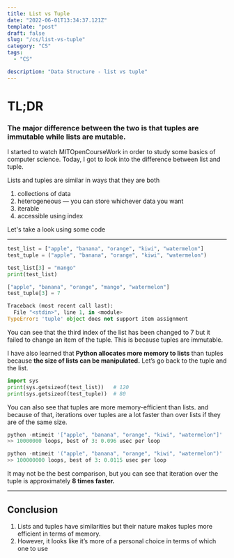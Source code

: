 ```yaml
---
title: List vs Tuple
date: "2022-06-01T13:34:37.121Z"
template: "post"
draft: false
slug: "/cs/list-vs-tuple"
category: "CS"
tags:
  - "CS"

description: "Data Structure - list vs tuple"
---
```


# TL;DR

### The major difference between the two is that tuples are immutable while lists are mutable. 

I started to watch MITOpenCourseWork in order to study some basics of computer science. Today, I got to look into the difference between list and tuple.

Lists and tuples are similar in ways that they are both

1. collections of data
2. heterogeneous — you can store whichever data you want
3. iterable
4. accessible using index

Let's take a look using some code

---

```python
test_list = ["apple", "banana", "orange", "kiwi", "watermelon"]
test_tuple = ("apple", "banana", "orange", "kiwi", "watermelon")

test_list[3] = "mango"
print(test_list)

["apple", "banana", "orange", "mango", "watermelon"]
test_tuple[3] = 7

Traceback (most recent call last):
  File "<stdin>", line 1, in <module>
TypeError: 'tuple' object does not support item assignment
```

You can see that the third index of the list has been changed to 7 but it failed to change an item of the tuple. This is because tuples are immutable.

I have also learned that **Python allocates more memory to lists** than tuples because **the size of lists can be manipulated.** Let’s go back to the tuple and the list.

```python
import sys
print(sys.getsizeof(test_list))   # 120
print(sys.getsizeof(test_tuple))  # 80
```

You can also see that tuples are more memory-efficient than lists. and because of that, iterations over tuples are a lot faster than over lists if they are of the same size.

```python
python -mtimeit '["apple", "banana", "orange", "kiwi", "watermelon"]'
>> 10000000 loops, best of 3: 0.096 usec per loop

python -mtimeit '("apple", "banana", "orange", "kiwi", "watermelon")'
>> 100000000 loops, best of 3: 0.0115 usec per loop
```

It may not be the best comparison, but you can see that iteration over the tuple is approximately **8 times faster.**

---

## Conclusion

1. Lists and tuples have similarities but their nature makes tuples more efficient in terms of memory.
2. However, it looks like it’s more of a personal choice in terms of which one to use
